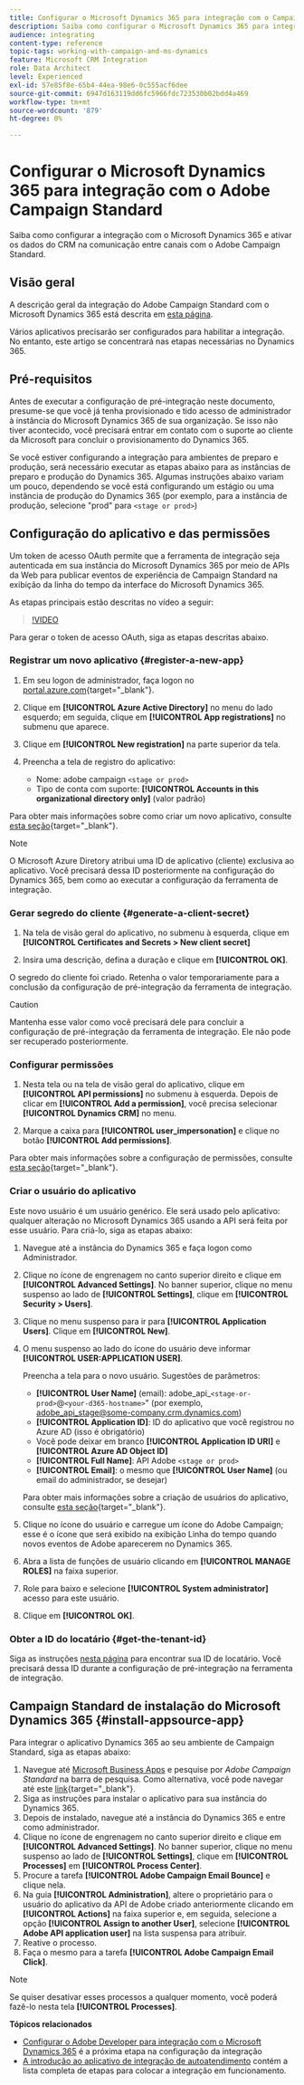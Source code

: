 ```yaml
---
title: Configurar o Microsoft Dynamics 365 para integração com o Campaign
description: Saiba como configurar o Microsoft Dynamics 365 para integração com o Campaign.
audience: integrating
content-type: reference
topic-tags: working-with-campaign-and-ms-dynamics
feature: Microsoft CRM Integration
role: Data Architect
level: Experienced
exl-id: 57e85f8e-65b4-44ea-98e6-0c555acf6dee
source-git-commit: 6947d163119dd6fc5966fdc723530b02bdd4a469
workflow-type: tm+mt
source-wordcount: '879'
ht-degree: 0%

---
```


# Configurar o Microsoft Dynamics 365 para integração com o Adobe Campaign Standard

Saiba como configurar a integração com o Microsoft Dynamics 365 e ativar os dados do CRM na comunicação entre canais com o Adobe Campaign Standard.

## Visão geral

A descrição geral da integração do Adobe Campaign Standard com o Microsoft Dynamics 365 está descrita em [esta página](../../integrating/using/d365-acs-get-started.md).

Vários aplicativos precisarão ser configurados para habilitar a integração. No entanto, este artigo se concentrará nas etapas necessárias no Dynamics 365.

## Pré-requisitos

Antes de executar a configuração de pré-integração neste documento, presume-se que você já tenha provisionado e tido acesso de administrador à instância do Microsoft Dynamics 365 de sua organização.  Se isso não tiver acontecido, você precisará entrar em contato com o suporte ao cliente da Microsoft para concluir o provisionamento do Dynamics 365.

Se você estiver configurando a integração para ambientes de preparo e produção, será necessário executar as etapas abaixo para as instâncias de preparo e produção do Dynamics 365. Algumas instruções abaixo variam um pouco, dependendo se você está configurando um estágio ou uma instância de produção do Dynamics 365 (por exemplo, para a instância de produção, selecione &quot;prod&quot; para `<stage or prod>`)

## Configuração do aplicativo e das permissões

Um token de acesso OAuth permite que a ferramenta de integração seja autenticada em sua instância do Microsoft Dynamics 365 por meio de APIs da Web para publicar eventos de experiência de Campaign Standard na exibição da linha do tempo da interface do Microsoft Dynamics 365.

As etapas principais estão descritas no vídeo a seguir:

>[!VIDEO](https://video.tv.adobe.com/v/27637)

Para gerar o token de acesso OAuth, siga as etapas descritas abaixo.

### Registrar um novo aplicativo {#register-a-new-app}

1. Em seu logon de administrador, faça logon no [portal.azure.com](https://portal.azure.com){target="_blank"}.

1. Clique em **[!UICONTROL Azure Active Directory]** no menu do lado esquerdo; em seguida, clique em **[!UICONTROL App registrations]** no submenu que aparece.

1. Clique em **[!UICONTROL New registration]** na parte superior da tela.

1. Preencha a tela de registro do aplicativo:

   * Nome: adobe campaign `<stage or prod>`
   * Tipo de conta com suporte: **[!UICONTROL Accounts in this organizational directory only]** (valor padrão)

Para obter mais informações sobre como criar um novo aplicativo, consulte [esta seção](https://docs.microsoft.com/en-us/azure/active-directory/develop/quickstart-register-app){target="_blank"}.

>[!NOTE]
>
>O Microsoft Azure Diretory atribui uma ID de aplicativo (cliente) exclusiva ao aplicativo. Você precisará dessa ID posteriormente na configuração do Dynamics 365, bem como ao executar a configuração da ferramenta de integração.

### Gerar segredo do cliente {#generate-a-client-secret}

1. Na tela de visão geral do aplicativo, no submenu à esquerda, clique em **[!UICONTROL Certificates and Secrets > New client secret]**

1. Insira uma descrição, defina a duração e clique em **[!UICONTROL OK]**.

O segredo do cliente foi criado. Retenha o valor temporariamente para a conclusão da configuração de pré-integração da ferramenta de integração.

>[!CAUTION]
>
>Mantenha esse valor como você precisará dele para concluir a configuração de pré-integração da ferramenta de integração. Ele não pode ser recuperado posteriormente.


### Configurar permissões

1. Nesta tela ou na tela de visão geral do aplicativo, clique em **[!UICONTROL API permissions]** no submenu à esquerda.  Depois de clicar em **[!UICONTROL Add a permission]**, você precisa selecionar **[!UICONTROL Dynamics CRM]** no menu.

1. Marque a caixa para **[!UICONTROL user_impersonation]** e clique no botão **[!UICONTROL Add permissions]**.

Para obter mais informações sobre a configuração de permissões, consulte [esta seção](https://docs.microsoft.com/en-us/azure/active-directory/develop/quickstart-configure-app-access-web-apis#add-permissions-to-access-web-apis){target="_blank"}.

### Criar o usuário do aplicativo

Este novo usuário é um usuário genérico. Ele será usado pelo aplicativo: qualquer alteração no Microsoft Dynamics 365 usando a API será feita por esse usuário. Para criá-lo, siga as etapas abaixo:

1. Navegue até a instância do Dynamics 365 e faça logon como Administrador.

1. Clique no ícone de engrenagem no canto superior direito e clique em **[!UICONTROL Advanced Settings]**. No banner superior, clique no menu suspenso ao lado de **[!UICONTROL Settings]**, clique em **[!UICONTROL Security > Users]**.

1. Clique no menu suspenso para ir para **[!UICONTROL Application Users]**. Clique em **[!UICONTROL New]**.

1. O menu suspenso ao lado do ícone do usuário deve informar **[!UICONTROL USER:APPLICATION USER]**.

   Preencha a tela para o novo usuário.  Sugestões de parâmetros:

   * **[!UICONTROL User Name]** (email): adobe_api_`<stage-or-prod>`@`<your-d365-hostname>`&quot; (por exemplo, adobe_api_stage@some-company.crm.dynamics.com)
   * **[!UICONTROL Application ID]**: ID do aplicativo que você registrou no Azure AD (isso é obrigatório)
   * Você pode deixar em branco **[!UICONTROL Application ID URI]** e **[!UICONTROL Azure AD Object ID]**
   * **[!UICONTROL Full Name]**: API Adobe `<stage or prod>`
   * **[!UICONTROL Email]**: o mesmo que **[!UICONTROL User Name]** (ou email do administrador, se desejar)

   Para obter mais informações sobre a criação de usuários do aplicativo, consulte [esta seção](https://docs.microsoft.com/en-gb/power-platform/admin/create-users-assign-online-security-roles#create-an-application-user){target="_blank"}.

1. Clique no ícone do usuário e carregue um ícone do Adobe Campaign; esse é o ícone que será exibido na exibição Linha do tempo quando novos eventos de Adobe aparecerem no Dynamics 365.

1. Abra a lista de funções de usuário clicando em **[!UICONTROL MANAGE ROLES]** na faixa superior.

1. Role para baixo e selecione **[!UICONTROL System administrator]** acesso para este usuário.

1. Clique em **[!UICONTROL OK]**.

### Obter a ID do locatário {#get-the-tenant-id}

Siga as instruções [nesta página](https://docs.microsoft.com/en-us/onedrive/find-your-office-365-tenant-id) para encontrar sua ID de locatário.  Você precisará dessa ID durante a configuração de pré-integração na ferramenta de integração.

## Campaign Standard de instalação do Microsoft Dynamics 365 {#install-appsource-app}

Para integrar o aplicativo Dynamics 365 ao seu ambiente de Campaign Standard, siga as etapas abaixo:

1. Navegue até [Microsoft Business Apps](https://appsource.microsoft.com/en-us/marketplace/apps) e pesquise por _Adobe Campaign Standard_ na barra de pesquisa.
Como alternativa, você pode navegar até este [link](https://appsource.microsoft.com/en-us/product/dynamics-365/adobe.adobe_campaign_d365?tab=Overview){target="_blank"}.
1. Siga as instruções para instalar o aplicativo para sua instância do Dynamics 365.
1. Depois de instalado, navegue até a instância do Dynamics 365 e entre como administrador.
1. Clique no ícone de engrenagem no canto superior direito e clique em **[!UICONTROL Advanced Settings]**. No banner superior, clique no menu suspenso ao lado de **[!UICONTROL Settings]**, clique em **[!UICONTROL Processes]** em **[!UICONTROL Process Center]**.
1. Procure a tarefa **[!UICONTROL Adobe Campaign Email Bounce]** e clique nela.
1. Na guia **[!UICONTROL Administration]**, altere o proprietário para o usuário do aplicativo da API de Adobe criado anteriormente clicando em **[!UICONTROL Actions]** na faixa superior e, em seguida, selecione a opção **[!UICONTROL Assign to another User]**, selecione **[!UICONTROL Adobe API application user]** na lista suspensa para atribuir.
1. Reative o processo.
1. Faça o mesmo para a tarefa **[!UICONTROL Adobe Campaign Email Click]**.

>[!NOTE]
>
>Se quiser desativar esses processos a qualquer momento, você poderá fazê-lo nesta tela **[!UICONTROL Processes]**.

**Tópicos relacionados**

* [Configurar o Adobe Developer para integração com o Microsoft Dynamics 365](../../integrating/using/d365-acs-configure-adobe-io.md) é a próxima etapa na configuração da integração
* [A introdução ao aplicativo de integração de autoatendimento](../../integrating/using/d365-acs-self-service-app-quick-start-guide.md) contém a lista completa de etapas para colocar a integração em funcionamento.
